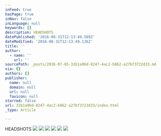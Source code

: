 ```yaml
---
inFeed: true
hasPage: true
inNav: false
inLanguage: null
keywords: []
description: HEADSHOTS
datePublished: '2016-08-31T12:13:49.569Z'
dateModified: '2016-08-31T12:13:49.136Z'
title: ''
author:
  - name: ''
    url: ''
sourcePath: _posts/2016-07-05-32b1a96d-8247-4ac2-b862-a27bf3722d33.md
via: {}
authors: []
publisher:
  name: null
  domain: null
  url: null
  favicon: null
starred: false
url: 32b1a96d-8247-4ac2-b862-a27bf3722d33/index.html
_type: Article

---
```

HEADSHOTS
![](https://imgflo.herokuapp.com/graph/vahj1ThiexotieMo/f28d3df073d7c3f6fdf2fec1d373a20c/croprotate.jpg?cropheight=1065&cropwidth=1600&degrees=0&input=https%3A%2F%2Fthe-grid-user-content.s3-us-west-2.amazonaws.com%2F09d6343b-ce21-4d72-a11f-8549d738fa78.jpg&x=0&y=0)
![](https://the-grid-user-content.s3-us-west-2.amazonaws.com/3d095810-7d37-4680-9b0e-6fa0f09e116d.jpg)
![](https://the-grid-user-content.s3-us-west-2.amazonaws.com/c3cf71c0-1a17-4a5f-9f72-c4d2cfae08df.jpg)
![](https://the-grid-user-content.s3-us-west-2.amazonaws.com/a8608403-85ce-4482-ab9c-3a90d492453f.jpg)
![](https://the-grid-user-content.s3-us-west-2.amazonaws.com/f803eae1-e153-4954-abff-81982920d387.jpg)
![](https://the-grid-user-content.s3-us-west-2.amazonaws.com/e33e094d-8902-4cde-8155-0f6e5e71cf7b.jpg)